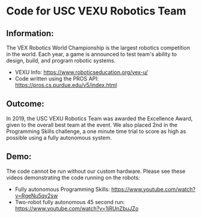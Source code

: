 # Code for USC VEXU Robotics Team

## Information:
The VEX Robotics World Championship is the largest robotics competition in the world.
Each year, a game is announced to test team's ability to design, build, and program robotic systems.
- VEXU Info: https://www.roboticseducation.org/vex-u/
- Code written using the PROS API: https://pros.cs.purdue.edu/v5/index.html

## Outcome:
In 2019, the USC VEXU Robotics Team was awarded the Excellence Award, given to the overall best team at the event.
We also placed 2nd in the Programming Skills challenge, a one minute time trial to score as high as possible using a fully autonomous system.

## Demo:
The code cannot be run without our custom hardware.
Please see these videos demonstrating the code running on the robots:
- Fully autonomous Programming Skills: https://www.youtube.com/watch?v=RgeNu5qy2sw
- Two-robot fully autonomous 45 second run: https://www.youtube.com/watch?v=1jRUnZbuJZo
